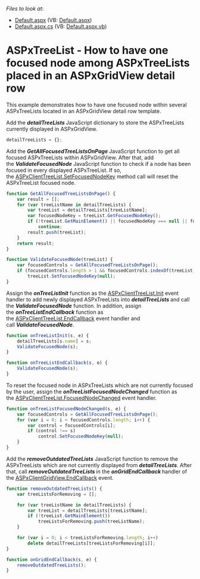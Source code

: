 <!-- default file list -->
*Files to look at*:

* [Default.aspx](./CS/Default.aspx) (VB: [Default.aspx](./VB/Default.aspx))
* [Default.aspx.cs](./CS/Default.aspx.cs) (VB: [Default.aspx.vb](./VB/Default.aspx.vb))
<!-- default file list end -->
# ASPxTreeList - How to have one focused node among ASPxTreeLists placed in an ASPxGridView detail row


<p>This example demonstrates how to have one focused node within several ASPxTreeLists located in an ASPxGridView detail row template.</p>
<p>Add the <strong><em>detailTreeLists </em></strong>JavaScript dictionary to store the ASPxTreeLists currently displayed in ASPxGridView.</p>


```js
detailTreeLists = {};
```


<p>Add the <strong><em>GetAllFocusedTreeListsOnPage </em></strong>JavaScript function to get all focused ASPxTreeLists within ASPxGridView. After that, add the <strong><em>ValidateFocusedNode</em></strong> JavaScript function to check if a node has been focused in every displayed ASPxTreeList. If so, the <a href="https://documentation.devexpress.com/AspNet/DevExpress.Web.ASPxTreeList.Scripts.ASPxClientTreeList.SetFocusedNodeKey.method">ASPxClientTreeList.SetFocusedNodeKey</a> method call will reset the ASPxTreeList focused node.</p>


```js
function GetAllFocusedTreeListsOnPage() {
    var result = [];
    for (var treeListName in detailTreeLists) {
        var treeList = detailTreeLists[treeListName];
        var focusedNodeKey = treeList.GetFocusedNodeKey();
        if (!treeList.GetMainElement() || focusedNodeKey === null || focusedNodeKey === "")
            continue;
        result.push(treeList);
    }
    return result;
}

function ValidateFocusedNode(treeList) {
    var focusedControls = GetAllFocusedTreeListsOnPage();
    if (focusedControls.length > 1 && focusedControls.indexOf(treeList) > -1)
        treeList.SetFocusedNodeKey(null);
}
```


<p>Assign the <strong><em>onTreeListInit</em></strong> function as the <a href="https://documentation.devexpress.com/AspNet/DevExpress.Web.Scripts.ASPxClientControlBase.Init.event">ASPxClientTreeList.Init</a> event handler to add newly displayed ASPxTreeLists into <strong><em>detailTreeLists </em></strong>and call the <strong><em>ValidateFocusedNode</em></strong> function. In addition, assign the <strong><em>onTreeListEndCallback</em></strong> function as the <a href="https://documentation.devexpress.com/AspNet/DevExpress.Web.ASPxTreeList.Scripts.ASPxClientTreeList.EndCallback.event">ASPxClientTreeList.EndCallback</a> event handler and call <strong><em>ValidateFocusedNode</em></strong>.</p>


```js
function onTreeListInit(s, e) {
    detailTreeLists[s.name] = s;
    ValidateFocusedNode(s);
}

function onTreeListEndCallback(s, e) {
    ValidateFocusedNode(s);
}
```


<p>To reset the focused node in ASPxTreeLists which are not currently focused by the user, assign the <strong><em>onTreeListFocusedNodeChanged</em></strong> function as the <a href="https://documentation.devexpress.com/AspNet/DevExpress.Web.ASPxTreeList.Scripts.ASPxClientTreeList.FocusedNodeChanged.event">ASPxClientTreeList.FocusedNodeChanged</a> event handler.</p>


```js
function onTreeListFocusedNodeChanged(s, e) {
    var focusedControls = GetAllFocusedTreeListsOnPage();
    for (var i = 0; i < focusedControls.length; i++) {
        var control = focusedControls[i];
        if (control !== s)
            control.SetFocusedNodeKey(null);
    }
}
```


<p>Add the <strong><em>removeOutdatedTreeLists</em></strong> JavaScript function to remove the ASPxTreeLists which are not currently displayed from <strong><em>detailTreeLists</em></strong>. After that, call <strong><em>removeOutdatedTreeLists </em></strong>in the<em> </em><strong><em>onGridEndCallback </em></strong>handler of the <a href="https://documentation.devexpress.com/AspNet/DevExpress.Web.Scripts.ASPxClientGridView.EndCallback.event">ASPxClientGridView.EndCallback</a> event.</p>


```js
function removeOutdatedTreeLists() {
    var treeListsForRemoving = [];

    for (var treeListName in detailTreeLists) {
        var treeList = detailTreeLists[treeListName];
        if (!treeList.GetMainElement())
            treeListsForRemoving.push(treeListName);
    }

    for (var i = 0; i < treeListsForRemoving.length; i++)
        delete detailTreeLists[treeListsForRemoving[i]];
}

function onGridEndCallback(s, e) {
    removeOutdatedTreeLists();
}
```



<br/>


